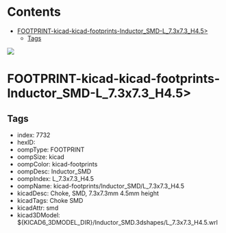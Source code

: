 



Contents
========

* [FOOTPRINT-kicad-kicad-footprints-Inductor_SMD-L_7.3x7.3_H4.5>](#footprint-kicad-kicad-footprints-inductor_smd-l_73x73_h45)
	* [Tags](#tags)
  
![][im]
# FOOTPRINT-kicad-kicad-footprints-Inductor_SMD-L_7.3x7.3_H4.5>

## Tags

- index: 7732
- hexID: 
- oompType: FOOTPRINT
- oompSize: kicad
- oompColor: kicad-footprints
- oompDesc: Inductor_SMD
- oompIndex: L_7.3x7.3_H4.5
- oompName: kicad-footprints/Inductor_SMD/L_7.3x7.3_H4.5
- kicadDesc: Choke, SMD, 7.3x7.3mm 4.5mm height
- kicadTags: Choke SMD
- kicadAttr: smd
- kicad3DModel: ${KICAD6_3DMODEL_DIR}/Inductor_SMD.3dshapes/L_7.3x7.3_H4.5.wrl



[im]: image.png
